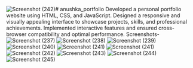 ![Screenshot (242)](https://github.com/user-attachments/assets/35d7ecc0-d37d-4240-ac73-bead450b3770)# anushka_portfolio
Developed a personal portfolio website using HTML, CSS, and JavaScript. Designed a responsive and visually appealing interface to showcase projects, skills, and professional achievements. Implemented interactive features and ensured cross-browser compatibility and optimal performance.
Screenshots-
![Screenshot (237)](https://github.com/user-attachments/assets/06812095-f18a-48c4-bf38-073d460e9f77)
![Screenshot (238)](https://github.com/user-attachments/assets/3b09be60-6918-4548-b12c-a07674db892f)
![Screenshot (239)](https://github.com/user-attachments/assets/443fd796-b2fc-450d-8f73-8c85160d4a54)
![Screenshot (240)](https://github.com/user-attachments/assets/3c3a343f-7609-431a-90cb-17fee2030696)
![Screenshot (241)](https://github.com/user-attachments/assets/0a40dc5d-1826-41bd-84d5-19c68ba63194)
![Screenshot (241)](https://github.com/user-attachments/assets/ad7e3b3e-79c7-4677-a092-33d1b7a18c62)
![Screenshot (242)](https://github.com/user-attachments/assets/68547571-6971-4d03-b345-95972093f71f)
![Screenshot (243)](https://github.com/user-attachments/assets/882b75ef-e9df-4a9f-9995-eb897fef71a0)
![Screenshot (244)](https://github.com/user-attachments/assets/44c70d51-7256-4f84-8b9f-3ab89fe107fd)
![Screenshot (245)](https://github.com/user-attachments/assets/f37cc4df-3518-44ec-b7b3-5ad3fa113a40)

